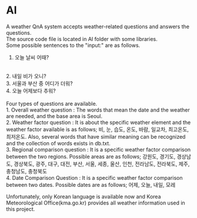 # AI
A weather QnA system accepts weather-related questions and answers the questions.<br>
The source code file is located in AI folder with some libraries.
<br>
Some possible sentences to the "input:" are as follows.
<br>
1. 오늘 날씨 어때?
<br>
2. 내일 비가 오니?
<br>
3. 서울과 부산 중 어디가 더워?
<br>
4. 오늘 어제보다 추워?
<br><br>
Four types of questions are available.<br>
1. Overall weather question : The words that mean the date and the weather are needed, and the base area is Seoul.<br>
2. Weather factor question : It is about the specific weather element and the weather factor available is as follows; 비, 눈, 습도, 온도, 바람, 일교차, 최고온도, 최저온도. Also, several words that have similar meaning can be recognized and the collection of words exists in db.txt.<br>
3. Regional comparison question : It is a specific weather factor comparison between the two regions. Possible areas are as follows; 강원도, 경기도, 경상남도, 경상북도, 광주, 대구, 대전, 부산, 서울, 세종, 울산, 인천, 전라남도, 전라북도, 제주, 충청남도, 충청북도<br>
4. Date Comparison Question : It is a specific weather factor comparison between two dates. Possible dates are as follows; 어제, 오늘, 내일, 모레<br>

Unfortunately, only Korean language is available now and Korea Meteorological Office(kma.go.kr) provides all weather information used in this project.
